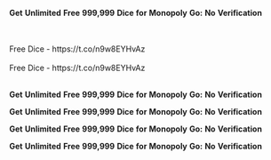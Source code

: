 <strong>Get</strong> <strong>Unlimited</strong> <strong>Free</strong> <strong>999,999</strong> <strong>Dice</strong> <strong>for</strong> <strong>Monopoly</strong> <strong>Go:</strong> <strong>No</strong> <strong>Verification</strong>

<br>
<br>Free Dice - https://t.co/n9w8EYHvAz
<br>
<br>Free Dice - https://t.co/n9w8EYHvAz
<br>
<br>

<strong>Get</strong> <strong>Unlimited</strong> <strong>Free</strong> <strong>999,999</strong> <strong>Dice</strong> <strong>for</strong> <strong>Monopoly</strong> <strong>Go:</strong> <strong>No</strong> <strong>Verification</strong>

<strong>Get</strong> <strong>Unlimited</strong> <strong>Free</strong> <strong>999,999</strong> <strong>Dice</strong> <strong>for</strong> <strong>Monopoly</strong> <strong>Go:</strong> <strong>No</strong> <strong>Verification</strong>

<strong>Get</strong> <strong>Unlimited</strong> <strong>Free</strong> <strong>999,999</strong> <strong>Dice</strong> <strong>for</strong> <strong>Monopoly</strong> <strong>Go:</strong> <strong>No</strong> <strong>Verification</strong>

<strong>Get</strong> <strong>Unlimited</strong> <strong>Free</strong> <strong>999,999</strong> <strong>Dice</strong> <strong>for</strong> <strong>Monopoly</strong> <strong>Go:</strong> <strong>No</strong> <strong>Verification</strong>
